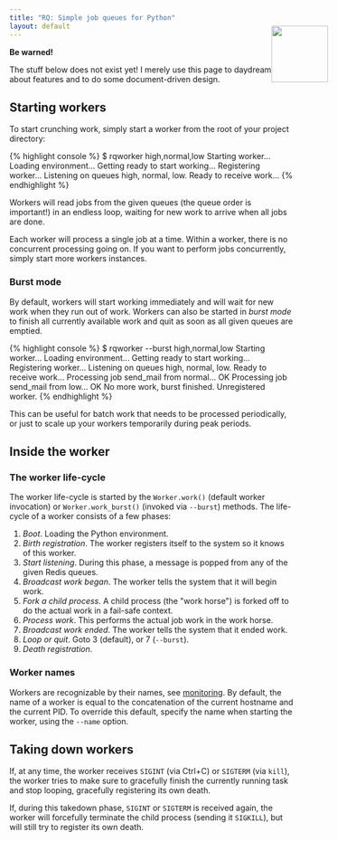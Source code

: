 ```yaml
---
title: "RQ: Simple job queues for Python"
layout: default
---
```


<div class="warning">
    <img style="float: right; margin-right: -60px; margin-top: -38px; height: 100px;" src="http://a.dryicons.com/images/icon_sets/colorful_stickers_icons_set/png/256x256/warning.png" />
    <strong>Be warned!</strong>
    <p>The stuff below does not exist yet!  I merely use this page to daydream about features and to do some document-driven design.</p>
</div>


## Starting workers

To start crunching work, simply start a worker from the root of your project
directory:

{% highlight console %}
$ rqworker high,normal,low
Starting worker...
Loading environment...
Getting ready to start working...
Registering worker...
Listening on queues high, normal, low.
Ready to receive work...
{% endhighlight %}

Workers will read jobs from the given queues (the queue order is important!) in
an endless loop, waiting for new work to arrive when all jobs are done.

Each worker will process a single job at a time.  Within a worker, there is no
concurrent processing going on.  If you want to perform jobs concurrently,
simply start more workers instances.


### Burst mode

By default, workers will start working immediately and will wait for new work
when they run out of work.  Workers can also be started in _burst mode_ to
finish all currently available work and quit as soon as all given queues are
emptied.

{% highlight console %}
$ rqworker --burst high,normal,low
Starting worker...
Loading environment...
Getting ready to start working...
Registering worker...
Listening on queues high, normal, low.
Ready to receive work...
Processing job send_mail from normal... OK
Processing job send_mail from low... OK
No more work, burst finished.
Unregistered worker.
{% endhighlight %}

This can be useful for batch work that needs to be processed periodically, or
just to scale up your workers temporarily during peak periods.


## Inside the worker

### The worker life-cycle

The worker life-cycle is started by the `Worker.work()` (default worker
invocation) or `Worker.work_burst()` (invoked via `--burst`) methods.  The
life-cycle of a worker consists of a few phases:

1. _Boot_. Loading the Python environment.
2. _Birth registration_. The worker registers itself to the system so it knows
   of this worker.
3. _Start listening_. During this phase, a message is popped from any of the
   given Redis queues.
4. _Broadcast work began_. The worker tells the system that it will begin work.
5. _Fork a child process._
   A child process (the "work horse") is forked off to do the actual work in
   a fail-safe context.
6. _Process work_. This performs the actual job work in the work horse.
7. _Broadcast work ended_. The worker tells the system that it ended work.
8. _Loop or quit_.  Goto 3 (default), or 7 (`--burst`).
9. _Death registration_.


### Worker names

Workers are recognizable by their names, see [monitoring](./monitoring.html).
By default, the name of a worker is equal to the concatenation of the current
hostname and the current PID.  To override this default, specify the name when
starting the worker, using the `--name` option.


## Taking down workers

If, at any time, the worker receives `SIGINT` (via Ctrl+C) or `SIGTERM` (via
`kill`), the worker tries to make sure to gracefully finish the currently
running task and stop looping, gracefully registering its own death.

If, during this takedown phase, `SIGINT` or `SIGTERM` is received again, the
worker will forcefully terminate the child process (sending it `SIGKILL`), but
will still try to register its own death.
